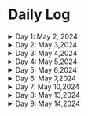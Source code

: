 # Daily Log

<details>
  <summary>Day 1: May 2, 2024</summary>

  ### Today's Progress:
  * Spent most of my time working updating my github to be professional and presentable. I did this by following the guidelines for tracking your own work, showing progress and explaining the resources one will use to successfully learn front end development. I successfully customized my 'readme.md' file to fit my journey. I also updated my 'resources.md' file to fit my personal journey and did a journey map on figma to outline path to success in HTML/CSS & Javascript
  * In addition to setting up my github repos etc. I also made some progress in the 'Javascript ALog and Data Structures' freecodeCampe cert course. Progress from step[60] - step[81] in the 'Pyramid Generator' program
  * Posted day 01 in Discord - 100DaysOfCode channel

  ### Link to work:
  * None

  ### New thing(s) learned:
  1.forking someone elses repo and the difference of forking vs cloning
  2. contuining to learn how to write in Markdown
  ### Thoughts:
  * Setting up an enviroment where you can hold yourself accountable is important. I have tried being a frontend developer for so long and have always fell off. I have learned that when you have no motivation you fall back on the systems you have created for yourself. This github and the 
environment that I am setting up for myself is ensuring that I consistently continue my journey and make progress no matter how little

  ### Time spent working
  * 2.5 hrs
</details>

<details>
  <summary>Day 2: May 3,2024</summary>

  ### Today's Progress:
  * Spent all of my time making progress on freecodecamps javascript pyramid generator program. left off on step [80] - made progress all the way to step [102]. Total of [106] steps so I will be finishing that as part of my Day 03 work. 
 
  * Posted Day 02 in Discord - 100DaysOfCode channel

  ### Link to work:
  * None

  ### New thing(s) learned:
  1.working with loops more. Nested loops. Unshift() function and what it does to element in an array[].How to use a while,for loop together. 
  2. .push() function : adds new elements(items) to the end of an array[]
  3. .unshift() function: allows one to add one or more elements into an array[]
  4. 
  ### Thoughts:
  * I am not a huge fan of the fcc 'ide' environment. I get you are following steps and the whole point is to accomplish the larger project but it has you do three/four different methods of the same project and it can get confusing on what should be best practice. In my opinion it would be better suited to teach the fundementals to get the problem / challenge solved. then highlight different ways to go about it. 

  ### Time spent working
  * 2hrs
</details>

<details>
 <summary>Day 3: May 4,2024</summary>

  ### Today's Progress:
  * finished freecodecamps javascript pyramid generator program. The basis of this project was to introduce naming variables, the difference between a 'const' && 'let' declaration. How to use strings and assign boolean factors. In addition, this topic covered how to use a function and pass parameters with a return value. In the function we created we also covered .operators such as '.repeat()' which returns a string with a number of copies of that string. It does not change the orginal awake, just makes a copy and returns it as a new string. 

 * Topics also covered were 'for loops' and 'if' 'else' conditions and how to use a function() within a for loop. The console.log() statement was covered and shown how to print to the console and lastly two other .operators / functions were introduced such as the '.unshift() && .push()' functions.
 * Some other topics included decrements and increments, and learning how to provide different outputs using for loops
 * .unshift() : can be used to ad done or more elements to the <strong>beginning</strong> of an array. The orginal array[] is modified by adding that specified element in the front and shifitng those existing elements
 * .push() : can be used to add one or more elements at the <strong>END</strong> of an array[] it still modifies the orginal array and returns the value with your added node.  
 

  ### Solution:
  * ![pyramid tree](https://github.com/jcrrilloo/100DaysOfCode-JC/assets/164308283/3ae05103-5a27-468a-8803-c2682f929848)

  ### Time spent working
  * 2hrs
</details>

<details>
 <summary>Day 4: May 5,2024</summary>

  ### Today's Progress:
  * Further learning functions using the MDN documentation page. Followed it's function examples and what you could do with them. Covered what defines a function and how you can pass a list of parameters along with how to follow the correct syntax. Also covered how to create a functino that passes an object as parameter and can define a multiple set of different objects.
  * Arrays [] covered how you can pass an array in a function and update those array values

  ### Solution: 
[Solution Output](functionsex.js)

  ### New thing(s) learned:
  1. Object[] building
  2. Passing an object[] as a parameter in a function
  3. What defines a functin
  4. conditional loops
     
  ### Time spent working
  * 2hrs
</details>

<details>
 <summary>Day 5: May 6,2024</summary>

  ### Today's Progress:
  * Working on free code camps ' learn basic javascript by building a role playing game'. made progress on this project which has a total of [174] steps
  * Posted in Discord - 100DaysOfCode channel

  ### Link to work:
  * None

  ### New thing(s) learned:
  1. how & what the 'document.querySelector()' does in the DOM and how we can use it in JS
  2. how to target a property in HTML and change its property value using the document.querySelector()
  3. how to initialize buttons using the '.onclick() method and assigning it's value to your functions and buttons. 
  4. also learned how to style our game using simple css 
  ### Thoughts:
  * liking how we are finally working a bit more on javascrip and the console. Outside of free code camps environment, MDN has been a good resource to learn and try different javascript programs. Another progression has been the free code camps javascript tutorial which is a 20hr long tutorial for full stack. 

  ### Time spent working
  * 2hrs
</details>

<details>
 <summary>Day 6: May 7,2024</summary>

  ### Today's Progress:
  * Spent all of my time making progress on freecodecamps javascript pyramid generator program. left off on step [80] - made progress all the way to step [102]. Total of [106] steps so I will be finishing that as part of my Day 03 work. 
 
  * Posted Day 02 in Discord - 100DaysOfCode channel

  ### Link to work:
  * None

  ### New thing(s) learned:
  1.working with loops more. Nested loops. Unshift() function and what it does to element in an array[].How to use a while,for loop together. 
  2. .push() function : adds new elements(items) to the end of an array[]
  3. .unshift() function: allows one to add one or more elements into an array[]
  4. 
  ### Thoughts:
  * I am not a huge fan of the fcc 'ide' environment. I get you are following steps and the whole point is to accomplish the larger project but it has you do three/four different methods of the same project and it can get confusing on what should be best practice. In my opinion it would be better suited to teach the fundementals to get the problem / challenge solved. then highlight different ways to go about it. 

  ### Time spent working
  * 2hrs
</details>

<details>
 <summary>Day 7: May 10,2024</summary>

  ### Today's Progress:
  * Spent all of my time making progress on freecodecamps javascript pyramid generator program. left off on step [80] - made progress all the way to step [102]. Total of [106] steps so I will be finishing that as part of my Day 03 work. 
 
  * Posted Day 02 in Discord - 100DaysOfCode channel

  ### Link to work:
  * None

  ### New thing(s) learned:
  1.working with loops more. Nested loops. Unshift() function and what it does to element in an array[].How to use a while,for loop together. 
  2. .push() function : adds new elements(items) to the end of an array[]
  3. .unshift() function: allows one to add one or more elements into an array[]
  4. 
  ### Thoughts:
  * I am not a huge fan of the fcc 'ide' environment. I get you are following steps and the whole point is to accomplish the larger project but it has you do three/four different methods of the same project and it can get confusing on what should be best practice. In my opinion it would be better suited to teach the fundementals to get the problem / challenge solved. then highlight different ways to go about it. 

  ### Time spent working
  * 2hrs
</details>

<details>
 <summary>Day 8: May 13,2024</summary>

  ### Today's Progress:
  * Spent all of my time making progress on freecodecamps javascript pyramid generator program. left off on step [80] - made progress all the way to step [102]. Total of [106] steps so I will be finishing that as part of my Day 03 work. 
 
  * Posted Day 02 in Discord - 100DaysOfCode channel

  ### Link to work:
  * None

  ### New thing(s) learned:
  1.working with loops more. Nested loops. Unshift() function and what it does to element in an array[].How to use a while,for loop together. 
  2. .push() function : adds new elements(items) to the end of an array[]
  3. .unshift() function: allows one to add one or more elements into an array[]
  4. 
  ### Thoughts:
  * I am not a huge fan of the fcc 'ide' environment. I get you are following steps and the whole point is to accomplish the larger project but it has you do three/four different methods of the same project and it can get confusing on what should be best practice. In my opinion it would be better suited to teach the fundementals to get the problem / challenge solved. then highlight different ways to go about it. 

  ### Time spent working
  * 2hrs
</details>
<details>
 <summary>Day 9: May 14,2024</summary>

  ### Today's Progress:
  * Spent all of my time making progress on freecodecamps javascript pyramid generator program. left off on step [80] - made progress all the way to step [102]. Total of [106] steps so I will be finishing that as part of my Day 03 work. 
 
  * Posted Day 02 in Discord - 100DaysOfCode channel

  ### Link to work:
  * None

  ### New thing(s) learned:
  1.working with loops more. Nested loops. Unshift() function and what it does to element in an array[].How to use a while,for loop together. 
  2. .push() function : adds new elements(items) to the end of an array[]
  3. .unshift() function: allows one to add one or more elements into an array[]
  4. 
  ### Thoughts:
  * I am not a huge fan of the fcc 'ide' environment. I get you are following steps and the whole point is to accomplish the larger project but it has you do three/four different methods of the same project and it can get confusing on what should be best practice. In my opinion it would be better suited to teach the fundementals to get the problem / challenge solved. then highlight different ways to go about it. 

  ### Time spent working
  * 2hrs
</details>




